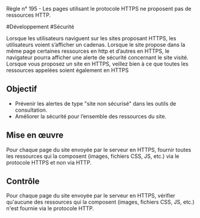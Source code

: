 
Règle n° 195  - Les pages utilisant le protocole HTTPS ne proposent pas de ressources HTTP.

#Développement #Sécurité

Lorsque les utilisateurs naviguent sur les sites proposant HTTPS, les utilisateurs voient s’afficher un cadenas. Lorsque le site propose dans la même page certaines ressources en http et d’autres en HTTPS, le navigateur pourra afficher une alerte de sécurité concernant le site visité. Lorsque vous proposez un site en HTTPS, veillez bien à ce que toutes les ressources appelées soient également en HTTPS

Objectif
--------

*   Prévenir les alertes de type "site non sécurisé" dans les outils de consultation.
*   Améliorer la sécurité pour l’ensemble des ressources du site.

Mise en œuvre
-------------

Pour chaque page du site envoyée par le serveur en HTTPS, fournir toutes les ressources qui la composent (images, fichiers CSS, JS, etc.) via le protocole HTTPS et non via HTTP.

Contrôle
--------

Pour chaque page du site envoyée par le serveur en HTTPS, vérifier qu'aucune des ressources qui la composent (images, fichiers CSS, JS, etc.) n'est fournie via le protocole HTTP.
